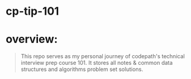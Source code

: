 # cp-tip-101
# overview:
> This repo serves as my personal journey of codepath's technical interview prep course 101. It stores all notes & common data structures and algorithms problem set solutions.
